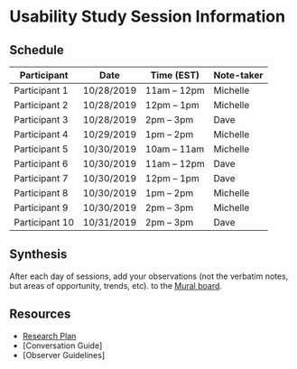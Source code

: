 # Usability Study Session Information

## Schedule
Participant | Date | Time (EST) | Note-taker
------------|------|------|------------
Participant 1 | 10/28/2019 | 11am – 12pm | Michelle
Participant 2 | 10/28/2019 | 12pm – 1pm | Michelle
Participant 3 | 10/28/2019 | 2pm – 3pm | Dave
Participant 4 | 10/29/2019 | 1pm – 2pm | Michelle
Participant 5 | 10/30/2019 | 10am – 11am | Michelle
Participant 6 | 10/30/2019 | 11am – 12pm | Dave
Participant 7 | 10/30/2019 | 12pm – 1pm | Dave
Participant 8 | 10/30/2019 | 1pm – 2pm | Michelle
Participant 9 | 10/30/2019 | 2pm – 3pm | Michelle
Participant 10 | 10/31/2019 | 2pm – 3pm | Dave

## Synthesis
After each day of sessions, add your observations (not the verbatim notes, but areas of opportunity, trends, etc). to the [Mural board](https://app.mural.co/t/vsa8243/m/vsa8243/1571674307087/5ff1f8637b8293b23a14aa6a29ddf53b5a867685).

## Resources
- [Research Plan](https://github.com/department-of-veterans-affairs/va.gov-team/blob/master/products/facilities/facility-locator/research/discovery-sprints/user-research/research-plan.md)
- [Conversation Guide]
- [Observer Guidelines]
